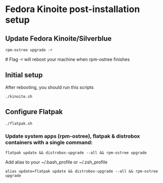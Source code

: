 # Fedora Kinoite post-installation setup

## Update Fedora Kinoite/Silverblue 

``` 
rpm-ostree upgrade -r
```
\# Flag -r will reboot your machine when rpm-ostree finishes 



## Initial setup

After rebooting, you should run this scripts
```
./kinoite.sh
```

## Configure Flatpak

```
./flatpak.sh
```

### Update system apps (rpm-ostree), flatpak & distrobox containers with a single command: 
```
flatpak update && distrobox-upgrade --all && rpm-ostree upgrade
```

Add alias to your ~/.bash_profile or ~/.zsh_profile
```
alias update=flatpak update && distrobox-upgrade --all && rpm-ostree upgrade
```
